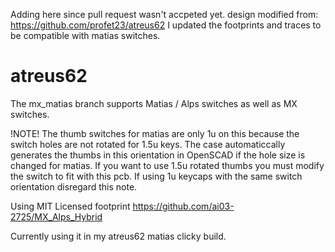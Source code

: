 Adding here since pull request wasn't accpeted yet.
design modified from: https://github.com/profet23/atreus62 I updated the footprints and traces to be compatible with matias switches.

# atreus62
The mx_matias branch supports Matias / Alps switches as well as MX switches. 

!NOTE! The thumb switches for matias are only 1u on this because the switch holes are not rotated for 1.5u keys. The case automaticcally generates the thumbs in this orientation in OpenSCAD if the hole size is changed for matias. If you want to use 1.5u rotated thumbs you must modify the switch to fit with this pcb. If using 1u keycaps with the same switch orientation disregard this note.

Using MIT Licensed footprint https://github.com/ai03-2725/MX_Alps_Hybrid

Currently using it in my atreus62 matias clicky build.
